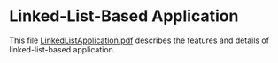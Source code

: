 # Linked-List-Based Application
This file [LinkedListApplication.pdf](https://github.com/user-attachments/files/21710110/ArrayApplication.pdf) describes the features and details of linked-list-based application.
